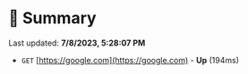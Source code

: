 # 📖 Summary
Last updated: **7/8/2023, 5:28:07 PM**

- `GET` [https://google.com](https://google.com) - **Up** (194ms)

